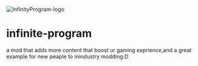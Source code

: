 ![InfinityProgram-logo](https://user-images.githubusercontent.com/64030380/111918727-cce60280-8a43-11eb-8cd5-33d56ada7ce2.png)
# infinite-program
a mod that adds more content that boost ur gaming exprience,and a great example for new peaple to mindustry modding:D
